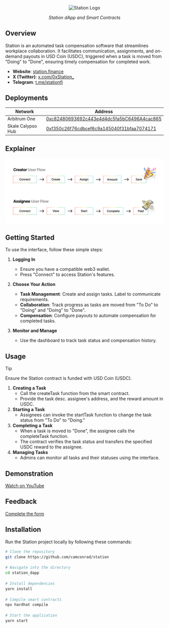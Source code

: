 <p align="center">
  <img src="https://cdn.prod.website-files.com/671597a7dd56e19ff494a076/671b8da132502896ff139a7d_icon.png" alt="Station Logo" width=13.4%>
</p>
<p align="center">
  <i align="center">Station dApp and Smart Contracts</i>
</p>

## Overview
Station is an automated task compensation software that streamlines workplace collaboration. It facilitates communication, assignments, and on-demand payouts in USD Coin (USDC), triggered when a task is moved from "Doing" to "Done", ensuring timely compensation for completed work.

- **Website**: [station.finance](https://station.finance)
- **X (Twitter)**: [x.com/0xStation_](https://x.com/0xStation_)
- **Telegram**: [t.me/stationfi](https://t.me/stationfi)

## Deployments

| Network        | Address       |
| -------------  | ------------- |
| Arbitrum One   | [0xc82480693692c443e4d4dc5fa5bC6496A4cac865](https://arbiscan.io/address/0xc82480693692c443e4d4dc5fa5bC6496A4cac865) |
| Skale Calypso Hub   | [0xf350c26f76cdbcef6c9a145040f31bfaa7074171](https://giant-half-dual-testnet.explorer.testnet.skalenodes.com/address/0xF350c26F76CdbCEF6C9a145040f31BfAa7074171) |

## Explainer

![Explainer Image](./public/explainer.png)

## Getting Started

To use the interface, follow these simple steps:

1. **Logging In**
   - Ensure you have a compatible web3 wallet.
   - Press "Connect" to access Station's features.

2. **Choose Your Action**
   - **Task Management**: Create and assign tasks. Label to communicate requirements.
   - **Collaboration**: Track progress as tasks are moved from "To Do" to "Doing" and "Doing" to "Done".
   - **Compensation**: Configure payouts to automate compensation for completed tasks.

3. **Monitor and Manage**
   - Use the dashboard to track task status and compensation history.

## Usage

> [!TIP]
> Ensure the Station contract is funded with USD Coin (USDC).

1. **Creating a Task**
   - Call the createTask function from the smart contract.
   - Provide the task desc. assignee's address, and the reward amount in USDC.
2. **Starting a Task**
   - Assignees can invoke the startTask function to change the task status from "To Do" to "Doing."
3. **Completing a Task**
   - When a task is moved to "Done", the assignee calls the completeTask function.
   - The contract verifies the task status and transfers the specified USDC reward to the assignee.
4. **Managing Tasks**
   - Admins can monitor all tasks and their statuses using the interface.

## Demonstration

[Watch on YouTube](https://www.youtube.com/watch?v=A7WWU7aZqnE)

## Feedback

[Complete the form](https://forms.gle/EobUkAR5ATgbQSnY9)

## Installation

Run the Station project locally by following these commands:

```bash
# Clone the repository
git clone https://github.com/camconrad/station

# Navigate into the directory
cd station_dapp

# Install dependencies
yarn install

# Compile smart contracts
npx hardhat compile

# Start the application
yarn start
